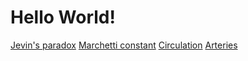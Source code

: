 # Hello World!

[Jevin's paradox](jevins)
[Marchetti constant](marchetti)
[Circulation](circulation)
[Arteries](arteries)
